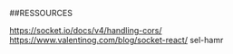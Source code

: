 ##RESSOURCES

https://socket.io/docs/v4/handling-cors/
https://www.valentinog.com/blog/socket-react/
sel-hamr